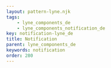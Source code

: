 ```yaml
---
layout: pattern-lyne.njk
tags: 
    - lyne_components_de
    - lyne_components_notification_de
key: notification-lyne_de
title: Notification
parent: lyne_components_de
keywords: notification
order: 280
---
```

